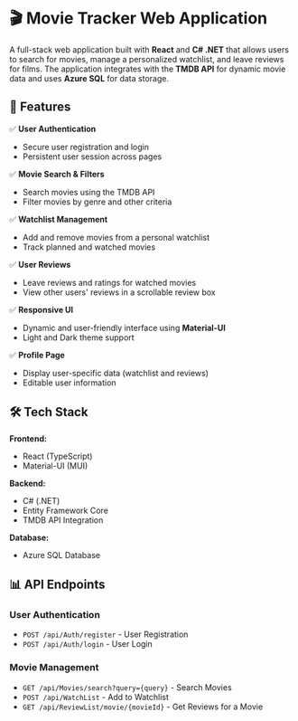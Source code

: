 # 🎬 Movie Tracker Web Application

A full-stack web application built with **React** and **C# .NET** that allows users to search for movies, manage a personalized watchlist, and leave reviews for films. The application integrates with the **TMDB API** for dynamic movie data and uses **Azure SQL** for data storage.

## 📌 Features

✅ **User Authentication**
- Secure user registration and login
- Persistent user session across pages

✅ **Movie Search & Filters**
- Search movies using the TMDB API
- Filter movies by genre and other criteria

✅ **Watchlist Management**
- Add and remove movies from a personal watchlist
- Track planned and watched movies

✅ **User Reviews**
- Leave reviews and ratings for watched movies
- View other users' reviews in a scrollable review box

✅ **Responsive UI**
- Dynamic and user-friendly interface using **Material-UI**
- Light and Dark theme support

✅ **Profile Page**
- Display user-specific data (watchlist and reviews)
- Editable user information

## 🛠️ Tech Stack

**Frontend:**
- React (TypeScript)
- Material-UI (MUI)

**Backend:**
- C# (.NET)
- Entity Framework Core
- TMDB API Integration

**Database:**
- Azure SQL Database

## 📊 API Endpoints

### User Authentication
- `POST /api/Auth/register` - User Registration
- `POST /api/Auth/login` - User Login

### Movie Management
- `GET /api/Movies/search?query={query}` - Search Movies
- `POST /api/WatchList` - Add to Watchlist
- `GET /api/ReviewList/movie/{movieId}` - Get Reviews for a Movie
